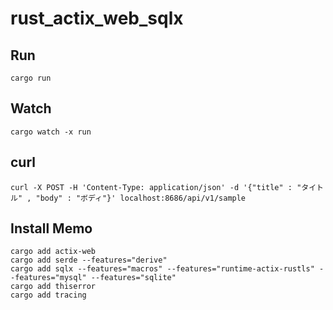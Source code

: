 # rust_actix_web_sqlx

## Run

```
cargo run
```

## Watch

```
cargo watch -x run
```

## curl

```
curl -X POST -H 'Content-Type: application/json' -d '{"title" : "タイトル" , "body" : "ボディ"}' localhost:8686/api/v1/sample
```

## Install Memo
```
cargo add actix-web
cargo add serde --features="derive"
cargo add sqlx --features="macros" --features="runtime-actix-rustls" --features="mysql" --features="sqlite"
cargo add thiserror
cargo add tracing
```